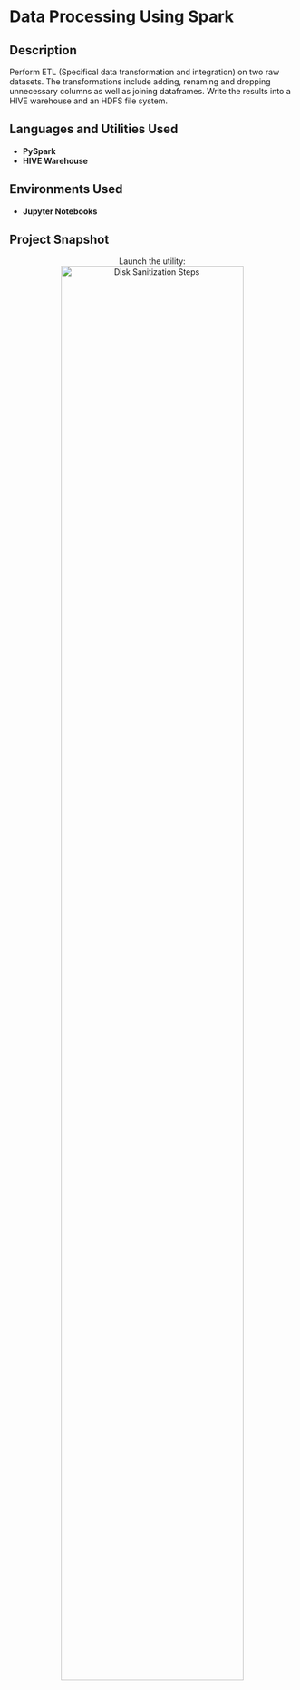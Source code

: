 <h1>Data Processing Using Spark</h1>

<h2>Description</h2>
Perform ETL (Specifical data transformation and integration) on two raw datasets. The transformations include adding, renaming and dropping unnecessary columns as well as joining dataframes. Write the results into a HIVE warehouse and an HDFS file system.
<br />


<h2>Languages and Utilities Used</h2>

- <b>PySpark</b> 
- <b>HIVE Warehouse</b>

<h2>Environments Used </h2>

- <b>Jupyter Notebooks</b> 

<h2>Project Snapshot</h2>

<p align="center">
Launch the utility: <br/>
<img src="https://i.imgur.com/62TgaWL.png" height="80%" width="80%" alt="Disk Sanitization Steps"/>
<br /> </p>

